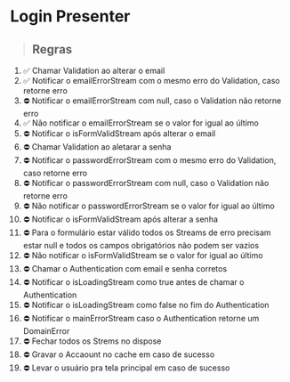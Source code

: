 # Login Presenter

> ## Regras
1.  ✅ Chamar Validation ao alterar o email
2.  ✅ Notificar o emailErrorStream com o mesmo erro do Validation, caso retorne erro
3.  ⛔ Notificar o emailErrorStream com null, caso o Validation não retorne erro
4.  ✅ Não notificar o emailErrorStream se o valor for igual ao último
5.  ⛔ Notificar o isFormValidStream após alterar o email
6.  ⛔ Chamar Validation ao aletarar a senha
7.  ⛔ Notificar o passwordErrorStream com o mesmo erro do Validation, caso retorne erro
8.  ⛔ Notificar o passwordErrorStream com null, caso o Validation não retorne erro
9.  ⛔ Não notificar o passwordErrorStream se o valor for igual ao último
10.  ⛔ Notificar o isFormValidStream após alterar a senha
11.  ⛔ Para o formulário estar válido todos os Streams de erro precisam estar null e todos os campos obrigatórios não podem ser vazios
12.  ⛔ Não notificar o isFormValidStream se o valor for igual ao último
13.  ⛔ Chamar o Authentication com email e senha corretos
14.  ⛔ Notificar o isLoadingStream como true antes de chamar o Authentication
15.  ⛔ Notificar o isLoadingStream como false no fim do Authentication
16.  ⛔ Notificar o mainErrorStream caso o Authentication retorne um DomainError
17.  ⛔ Fechar todos os Strems no dispose
18.  ⛔ Gravar o Accaount no cache em caso de sucesso
19.  ⛔ Levar o usuário pra tela principal em caso de sucesso
